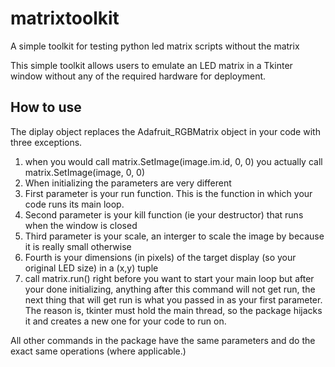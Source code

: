 # matrixtoolkit
A simple toolkit for testing python led matrix scripts without the matrix

This simple toolkit allows users to emulate an LED matrix in a Tkinter window without any of the required hardware for deployment.

## How to use

The diplay object replaces the Adafruit_RGBMatrix object in your code with three exceptions.

1. when you would call matrix.SetImage(image.im.id, 0, 0) you actually call matrix.SetImage(image, 0, 0)
2. When initializing the parameters are very different
  1. First parameter is your run function. This is the function in which your code runs its main loop.
  2. Second parameter is your kill function (ie your destructor) that runs when the window is closed
  3. Third parameter is your scale, an interger to scale the image by because it is really small otherwise
  4. Fourth is your dimensions (in pixels) of the target display (so your original LED size) in a (x,y) tuple
3. call matrix.run() right before you want to start your main loop but after your done initializing, anything after this command will not get run, the next thing that will get run is what you passed in as your first parameter. The reason is, tkinter must hold the main thread, so the package hijacks it and creates a new one for your code to run on.

All other commands in the package have the same parameters and do the exact same operations (where applicable.)
